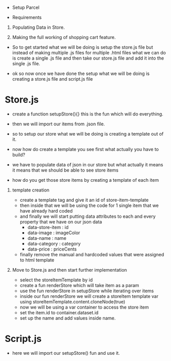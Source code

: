 
- Setup Parcel

- Requirements
1. Populating Data in Store.
     
2. Making the full working of shopping cart feature.

- So to get started what we will be doing is setup the store.js file but instead of making multiple .js files for multiple .html files what we can do is create a single .js file and then take our store.js file and add it into the single .js file.

- ok so now once we have done the setup what we will be doing is creating a store.js file and script.js file

# Store.js

- create a function setupStore(){} this is the fun which will do everything.
- then we will import our items from .json file.

- so to setup our store what we will be doing is creating a template out of it.
- now how do create a template you see first what actually you have to build?
- we have to populate data of json in our store but what actually it means it means that we should be able to see store items
- how do you get those store items by creating a template of each item

1. template creation
    - create a template tag and give it an id of store-item-template
    - then inside that we will be using the code for 1 single item that we have already hard coded
    - and finally we will start putting data attributes to each and every property that we have on our json data
        - data-store-item : id
        - data-image : imageColor
        - data-name : name
        - data-category : category
        - data-price : priceCents
    - finally remove the manual and hardcoded values that were assigned to html template

2. Move to Store.js and then start further implementation
    - select the storeItemTemplate by id
    - create a fun renderStore which will take item as a param
    - use the fun renderStore in setupStore while iterating over items
    - inside our fun renderStore we will create a storeItem template var using storeItemTemplate.content.cloneNode(true)
    - now we will be using a var container to access the store item
    - set the item.id to container.dataset.id
    - set up the name and add values inside name.

# Script.js

- here we will import our setupStore() fun and use it.